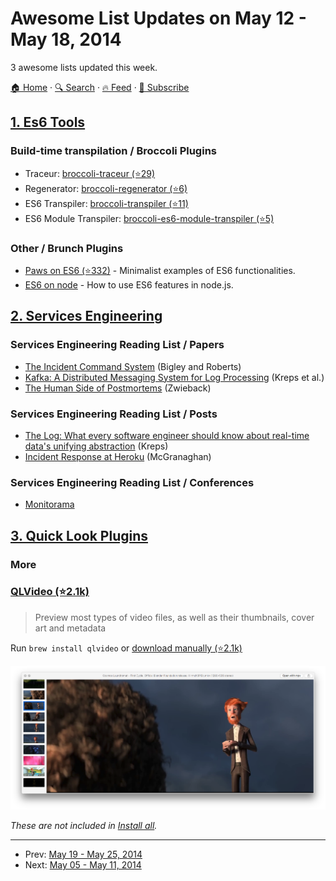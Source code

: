 # Awesome List Updates on May 12 - May 18, 2014

3 awesome lists updated this week.

[🏠 Home](/README.md) · [🔍 Search](https://test.trackawesomelist.com/search/) · [🔥 Feed](https://test.trackawesomelist.com/week/rss.xml) · [📮 Subscribe](https://trackawesomelist.us17.list-manage.com/subscribe?u=d2f0117aa829c83a63ec63c2f&id=36a103854c)



## [1. Es6 Tools](/content/addyosmani/es6-tools/week/README.md)

### Build-time transpilation / Broccoli Plugins

*   Traceur: [broccoli-traceur (⭐29)](https://github.com/sindresorhus/broccoli-traceur)
*   Regenerator: [broccoli-regenerator (⭐6)](https://github.com/sindresorhus/broccoli-regenerator)
*   ES6 Transpiler: [broccoli-transpiler (⭐11)](https://github.com/sindresorhus/broccoli-es6-transpiler)
*   ES6 Module Transpiler: [broccoli-es6-module-transpiler (⭐5)](https://github.com/mmun/broccoli-es6-module-transpiler)

### Other / Brunch Plugins

*   [Paws on ES6 (⭐332)](https://github.com/hemanth/paws-on-es6) -  Minimalist examples of ES6 functionalities.
*   [ES6 on node](http://h3manth.com/new/blog/2013/es6-on-nodejs/) - How to use ES6 features in node.js.

## [2. Services Engineering](/content/mmcgrana/services-engineering/week/README.md)

### Services Engineering Reading List / Papers

*   [The Incident Command System](http://www.high-reliability.org/files/The_Incident_Command_System.pdf) (Bigley and Roberts)
*   [Kafka: A Distributed Messaging System for Log Processing](http://research.microsoft.com/en-us/UM/people/srikanth/netdb11/netdb11papers/netdb11-final12.pdf) (Kreps et al.)
*   [The Human Side of Postmortems](https://docs.google.com/file/d/0Byl4UKRYLErDVlJMNDNjaThiR2M/edit) (Zwieback)

### Services Engineering Reading List / Posts

*   [The Log: What every software engineer should know about real-time data's unifying abstraction](http://engineering.linkedin.com/distributed-systems/log-what-every-software-engineer-should-know-about-real-time-datas-unifying) (Kreps)
*   [Incident Response at Heroku](https://blog.heroku.com/archives/2014/5/9/incident-response-at-heroku) (McGranaghan)

### Services Engineering Reading List / Conferences

*   [Monitorama](http://monitorama.com/)

## [3. Quick Look Plugins](/content/sindresorhus/quick-look-plugins/week/README.md)

### More

### [QLVideo (⭐2.1k)](https://github.com/Marginal/QLVideo)

> Preview most types of video files, as well as their thumbnails, cover art and metadata

Run `brew install qlvideo` or [download manually (⭐2.1k)](https://github.com/Marginal/QLVideo/releases/latest)

[![](https://github.com/sindresorhus/quick-look-plugins/raw/main/screenshots/QLVideo.png)](https://github.com/Marginal/QLVideo)

*These are not included in [Install all](#install-all).*

---

- Prev: [May 19 - May 25, 2014](/content/2014/20/README.md)
- Next: [May 05 - May 11, 2014](/content/2014/18/README.md)
